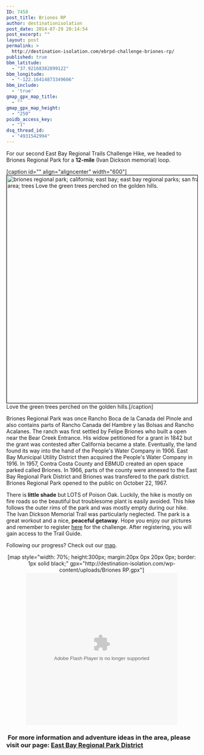 ```yaml
---
ID: 7458
post_title: Briones RP
author: destinationisolation
post_date: 2014-07-29 20:14:54
post_excerpt: ""
layout: post
permalink: >
  http://destination-isolation.com/ebrpd-challenge-briones-rp/
published: true
bbm_latitude:
  - "37.92168382899122"
bbm_longitude:
  - "-122.16414873349606"
bbm_include:
  - 'true'
gmap_gpx_map_title:
  - ""
gmap_gpx_map_height:
  - "250"
poidb_access_key:
  - "1"
dsq_thread_id:
  - "4931542994"
---
```

For our second East Bay Regional Trails Challenge Hike, we headed to Briones Regional Park for a <strong>12-mile</strong> (Ivan Dickson memorial) loop.

[caption id="" align="aligncenter" width="600"]<a href="http://photos.destination-isolation.com/East-Bay-Regional-Park-Distric/Briones-RP/i-nR6q2KH" target="_blank"><img class="aligncenter" style="border: 1px solid black;" title="DSC_1041.jpg" src="http://photos.destination-isolation.com/East-Bay-Regional-Park-Distric/Briones-RP/i-nR6q2KH/0/M/DSC_1041-M.jpg" alt="briones regional park; california; east bay; east bay regional parks; san francisco bay area; trees Love the green trees perched on the golden hills." width="600" /></a> Love the green trees perched on the golden hills.[/caption]

Briones Regional Park was once Rancho Boca de la Canada del Pinole and also contains parts of Rancho Canada del Hambre y las Bolsas and Rancho Acalanes. The ranch was first settled by Felipe Briones who built a open near the Bear Creek Entrance. His widow petitioned for a grant in 1842 but the grant was contested after California became a state. Eventually, the land found its way into the hand of the People's Water Company in 1906. East Bay Municipal Utility District then acquired the People's Water Company in 1916. In 1957, Contra Costa County and EBMUD created an open space parked called Briones. In 1966, parts of the county were annexed to the East Bay Regional Park District and Briones was transfered to the park district. Briones Regional Park opened to the public on October 22, 1967.

There is<strong> little shade</strong> but LOTS of Poison Oak. Luckily, the hike is mostly on fire roads so the beautiful but troublesome plant is easily avoided. This hike follows the outer rims of the park and was mostly empty during our hike. The Ivan Dickson Memorial Trail was particularly neglected. The park is a great workout and a nice, <strong>peaceful getaway</strong>. Hope you enjoy our pictures and remember to register <a title="EBRPD Foundation" href="http://www.regionalparksfoundation.org/" target="_blank">here</a> for the challenge. After registering, you will gain access to the Trail Guide.

Following our progress? Check out our <a title="Trail Challenge Map" href="http://multiplottr.com/?map_id=55625&amp;" target="_blank">map</a>.
<div align="center">[map style="width: 70%; height:300px; margin:20px 0px 20px 0px; border: 1px solid black;" gpx="http://destination-isolation.com/wp-content/uploads/Briones RP.gpx"]</div>
<div align="center"><object id="ssidx" width="400" height="400" classid="clsid:D27CDB6E-AE6D-11cf-96B8-444553540000"><param name="movie" value="http://cdn.smugmug.com/ria/ShizamSlides-2013072402.swf" /><param name="flashVars" value="AlbumID=44307702&amp;AlbumKey=NSgvR2&amp;transparent=true&amp;bgColor=&amp;borderThickness=&amp;borderColor=&amp;useInside=&amp;endPoint=&amp;mainHost=cdn.smugmug.com&amp;VersionNos=2013072402&amp;width=400&amp;height=400&amp;clickToImage=true&amp;captions=true&amp;showThumbs=true&amp;autoStart=true&amp;showSpeed=true&amp;pageStyle=black&amp;showButtons=true&amp;randomStart=false&amp;randomize=true&amp;splash=http%3A%2F%2Fwww.smugmug.com%2Fimg%2Fria%2FShizamSlides%2Fsmugmug_black.png&amp;splashDelay=0&amp;crossFadeSpeed=350" /><param name="wmode" value="transparent" /><param name="allowNetworking" value="all" /><param name="allowScriptAccess" value="always" /><embed src="http://cdn.smugmug.com/ria/ShizamSlides-2013072402.swf" flashvars="AlbumID=44307702&amp;AlbumKey=NSgvR2&amp;transparent=true&amp;bgColor=&amp;borderThickness=&amp;borderColor=&amp;useInside=&amp;endPoint=&amp;mainHost=cdn.smugmug.com&amp;VersionNos=2013072402&amp;width=400&amp;height=400&amp;clickToImage=true&amp;captions=true&amp;showThumbs=true&amp;autoStart=true&amp;showSpeed=true&amp;pageStyle=black&amp;showButtons=true&amp;randomStart=false&amp;randomize=true&amp;splash=http%3A%2F%2Fwww.smugmug.com%2Fimg%2Fria%2FShizamSlides%2Fsmugmug_black.png&amp;splashDelay=0&amp;crossFadeSpeed=350" width="400" height="400" wmode="transparent" type="application/x-shockwave-flash" allowscriptaccess="always" allownetworking="all" /></object></div>
<h3> For more information and adventure ideas in the area, please visit our page: <a title="East Bay RPD" href="http://destination-isolation.com/regional-guides/east-bay-rpd/">East Bay Regional Park District</a></h3>